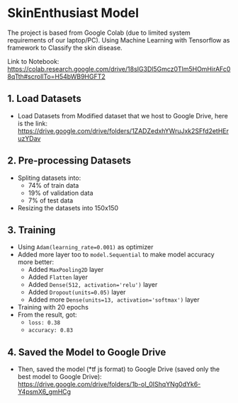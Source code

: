 # SkinEnthusiast Model 

The project is based from Google Colab (due to limited system requirements of our laptop/PC). Using Machine Learning with Tensorflow as framework to Classify the skin disease. 

Link to Notebook: <br>
https://colab.research.google.com/drive/18sIG3Dl5Gmcz0Tlm5HOmHirAFc08qTth#scrollTo=H54bWB9HGFT2

## 1. Load Datasets 
  - Load Datasets from Modified dataset that we host to Google Drive, here is the link: <br> https://drive.google.com/drive/folders/1ZADZedxhYWruJxk2SFfd2etHEruzYDav

## 2. Pre-processing Datasets
  - Spliting datasets into:
    - 74% of train data
    - 19% of validation data
    - 7% of test data
  - Resizing the datasets into 150x150

## 3. Training
   - Using `Adam(learning_rate=0.001)` as optimizer 
   - Added more layer too to `model.Sequential` to make model accuracy more better:
     -  Added `MaxPooling2D` layer
     -  Added `Flatten` layer
     -  Added `Dense(512, activation='relu')` layer 
     -  Added `Dropout(units=0.05)` layer
     -  Added more `Dense(units=13, activation='softmax')` layer
  - Training with 20 epochs 
  - From the result, got:
    - `loss: 0.38`
    - `accuracy: 0.83`

## 4. Saved the Model to Google Drive
  - Then, saved the model (*tf js format) to Google Drive (saved only the best model to Google Drive):<br>
https://drive.google.com/drive/folders/1b-oI_0IShqYNg0dYk6-Y4psmX6_gmHCg
